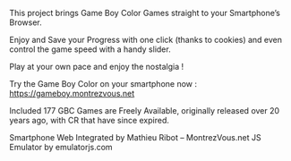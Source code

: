 This project brings Game Boy Color Games straight to your Smartphone’s Browser.

Enjoy and Save your Progress with one click (thanks to cookies) and even control the game speed with a handy slider.

Play at your own pace and enjoy the nostalgia !

Try the Game Boy Color on your smartphone now : https://gameboy.montrezvous.net

Included 177 GBC Games are Freely Available, originally released over 20 years ago, with CR that have since expired.

Smartphone Web Integrated by Mathieu Ribot – MontrezVous.net
JS Emulator by emulatorjs.com
